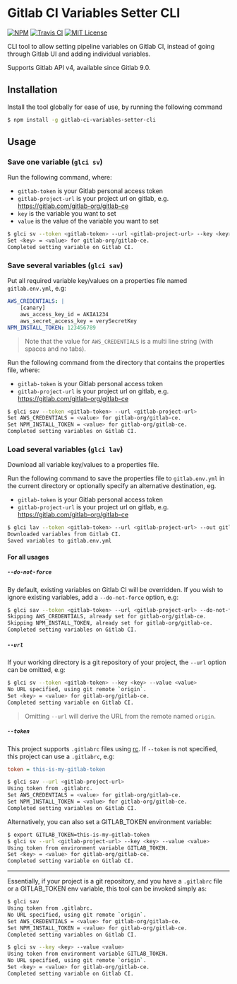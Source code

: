# Gitlab CI Variables Setter CLI

[![NPM](https://img.shields.io/npm/v/gitlab-ci-variables-setter-cli.svg)](https://npmjs.org/packages/gitlab-ci-variables-setter-cli/)
[![Travis CI](https://img.shields.io/travis/temando/gitlab-ci-variables-cli.svg)](https://travis-ci.org/temando/gitlab-ci-variables-cli)
[![MIT License](https://img.shields.io/github/license/temando/gitlab-ci-variables-cli.svg)](https://en.wikipedia.org/wiki/MIT_License)

CLI tool to allow setting pipeline variables on Gitlab CI, instead of going through Gitlab UI and adding individual variables.

Supports Gitlab API v4, available since Gitlab 9.0.

## Installation

Install the tool globally for ease of use, by running the following command

```sh
$ npm install -g gitlab-ci-variables-setter-cli
```

## Usage

### Save one variable (`glci sv`)

Run the following command, where:

- `gitlab-token` is your Gitlab personal access token
- `gitlab-project-url` is your project url on gitlab, e.g. https://gitlab.com/gitlab-org/gitlab-ce
- `key` is the variable you want to set
- `value` is the value of the variable you want to set

```sh
$ glci sv --token <gitlab-token> --url <gitlab-project-url> --key <key> --value <value>
Set <key> = <value> for gitlab-org/gitlab-ce.
Completed setting variable on Gitlab CI.
```

### Save several variables (`glci sav`)

Put all required variable key/values on a properties file named `gitlab.env.yml`, e.g:

```yml
AWS_CREDENTIALS: |
    [canary]
    aws_access_key_id = AKIA1234
    aws_secret_access_key = verySecretKey
NPM_INSTALL_TOKEN: 123456789
```

> Note that the value for `AWS_CREDENTIALS` is a multi line string (with spaces and no tabs).

Run the following command from the directory that contains the properties file, where:

- `gitlab-token` is your Gitlab personal access token
- `gitlab-project-url` is your project url on gitlab, e.g. https://gitlab.com/gitlab-org/gitlab-ce

```sh
$ glci sav --token <gitlab-token> --url <gitlab-project-url>
Set AWS_CREDENTIALS = <value> for gitlab-org/gitlab-ce.
Set NPM_INSTALL_TOKEN = <value> for gitlab-org/gitlab-ce.
Completed setting variables on Gitlab CI.
```

### Load several variables (`glci lav`)

Download all variable key/values to a properties file.

Run the following command to save the properties file to `gitlab.env.yml` in the current directory or
optionally specify an alternative destination, eg.

- `gitlab-token` is your Gitlab personal access token
- `gitlab-project-url` is your project url on gitlab, e.g. https://gitlab.com/gitlab-org/gitlab-ce

```sh
$ glci lav --token <gitlab-token> --url <gitlab-project-url> --out gitlab.env.yml
Downloaded variables from Gitlab CI.
Saved variables to gitlab.env.yml
```

#### For all usages

##### `--do-not-force`

By default, existing variables on Gitlab CI will be overridden. If you wish to ignore existing variables, add a `--do-not-force` option, e.g:

```sh
$ glci sav --token <gitlab-token> --url <gitlab-project-url> --do-not-force
Skipping AWS_CREDENTIALS, already set for gitlab-org/gitlab-ce.
Skipping NPM_INSTALL_TOKEN, already set for gitlab-org/gitlab-ce.
Completed setting variables on Gitlab CI.
```

##### `--url`

If your working directory is a git repository of your project, the `--url` option can be omitted, e.g:

```sh
$ glci sv --token <gitlab-token> --key <key> --value <value>
No URL specified, using git remote `origin`.
Set <key> = <value> for gitlab-org/gitlab-ce.
Completed setting variable on Gitlab CI.
```

> Omitting `--url` will derive the URL from the remote named `origin`.

##### `--token`

This project supports `.gitlabrc` files using [rc](https://www.npmjs.com/package/rc).
If `--token` is not specified, this project can use a `.gitlabrc`, e.g:

```ini
token = this-is-my-gitlab-token
```

```sh
$ glci sav --url <gitlab-project-url>
Using token from .gitlabrc.
Set AWS_CREDENTIALS = <value> for gitlab-org/gitlab-ce.
Set NPM_INSTALL_TOKEN = <value> for gitlab-org/gitlab-ce.
Completed setting variables on Gitlab CI.
```

Alternatively, you can also set a GITLAB_TOKEN environment variable:

```sh
$ export GITLAB_TOKEN=this-is-my-gitlab-token
$ glci sv --url <gitlab-project-url> --key <key> --value <value>
Using token from environment variable GITLAB_TOKEN.
Set <key> = <value> for gitlab-org/gitlab-ce.
Completed setting variable on Gitlab CI.
```

---

Essentially, if your project is a git repository, and you have a `.gitlabrc` file or a GITLAB_TOKEN env variable,
 this tool can be invoked simply as:

```sh
$ glci sav
Using token from .gitlabrc.
No URL specified, using git remote `origin`.
Set AWS_CREDENTIALS = <value> for gitlab-org/gitlab-ce.
Set NPM_INSTALL_TOKEN = <value> for gitlab-org/gitlab-ce.
Completed setting variables on Gitlab CI.
```
```sh
$ glci sv --key <key> --value <value>
Using token from environment variable GITLAB_TOKEN.
No URL specified, using git remote `origin`.
Set <key> = <value> for gitlab-org/gitlab-ce.
Completed setting variable on Gitlab CI.
```
